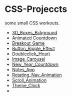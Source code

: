 # CSS-Projeccts
some small CSS workouts.

- [3D_Boxes_Bckground](https://ashket980.github.io/CSS-Projeccts/3D_Boxes_Bckground/index.html)
- [Animated Countdown](https://ashket980.github.io/CSS-Projeccts/Animated_countdown/index.html)
- [Breakout_Game](https://ashket980.github.io/CSS-Projeccts/Breakout_Game/index.html)
- [Button_Ripple_Effect](https://ashket980.github.io/CSS-Projeccts/Button_Ripple_Effect/index.html)
- [Doubleclick_Heart](https://ashket980.github.io/CSS-Projeccts/Doubleclick_Heart/index.html)
- [Image_Carousel](https://ashket980.github.io/CSS-Projeccts/Image_Carousel/index.html)
- [New_Year_Countdown](https://ashket980.github.io/CSS-Projeccts/New_Year_Countdown/index.html)
- [Notes_App](https://ashket980.github.io/CSS-Projeccts/Notes_App/index.html)
- [Rotating_Nav_Animation](https://ashket980.github.io/CSS-Projeccts/Rotating_Nav_Animation/index.html#)
- [Scroll_Animation](https://ashket980.github.io/CSS-Projeccts/Scroll_Animation/index.html)
- [Theme_Clock](https://ashket980.github.io/CSS-Projeccts/Theme_Clock/index.html)
- 
